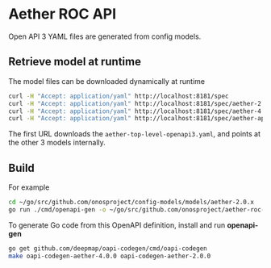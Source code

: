 # Aether ROC API

Open API 3 YAML files are generated from config models.

## Retrieve model at runtime
The model files can be downloaded dynamically at runtime
```bash
curl -H "Accept: application/yaml" http://localhost:8181/spec
curl -H "Accept: application/yaml" http://localhost:8181/spec/aether-2.0.0-openapi3.yaml
curl -H "Accept: application/yaml" http://localhost:8181/spec/aether-4.0.0-openapi3.yaml
curl -H "Accept: application/yaml" http://localhost:8181/spec/aether-app-gtwy-openapi3.yaml
```

The first URL downloads the `aether-top-level-openapi3.yaml`,
and points at the other 3 models internally.

## Build
For example
```bash
cd ~/go/src/github.com/onosproject/config-models/models/aether-2.0.x
go run ./cmd/openapi-gen -o ~/go/src/github.com/onosproject/aether-roc-api/api/aether-2.0.0-openapi3.yaml
``` 

To generate Go code from this OpenAPI definition, install and run **openapi-gen**
```bash
go get github.com/deepmap/oapi-codegen/cmd/oapi-codegen
make oapi-codegen-aether-4.0.0 oapi-codegen-aether-2.0.0
```
